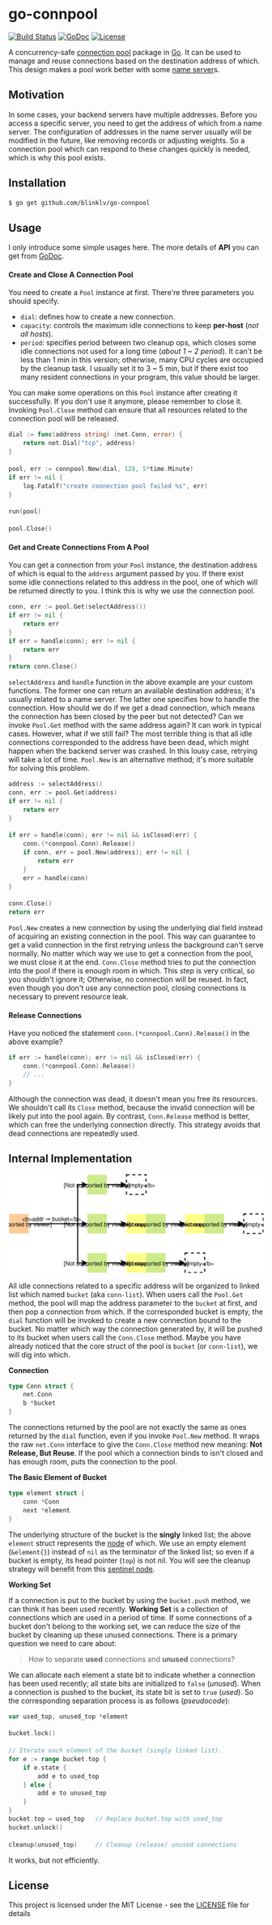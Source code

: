 # go-connpool

[![Build Status](https://travis-ci.com/blinklv/go-connpool.svg?branch=master)](https://travis-ci.com/blinklv/go-connpool)
[![GoDoc](https://godoc.org/github.com/blinklv/go-connpool?status.svg)](https://godoc.org/github.com/blinklv/go-connpool)
[![License](https://img.shields.io/badge/license-MIT-blue.svg)](LICENSE)

A concurrency-safe [connection pool][] package in [Go][]. It can be used to manage and reuse connections based on the destination address of which. This design makes a pool work better with some [name server][]s.

## Motivation

In some cases, your backend servers have multiple addresses. Before you access a specific server, you need to get the address of which from a name server. The configuration of addresses in the name server usually will be modified in the future, like removing records or adjusting weights. So a connection pool which can respond to these changes quickly is needed, which is why this pool exists. 


## Installation

```bash
$ go get github.com/blinklv/go-connpool
```

## Usage

I only introduce some simple usages here. The more details of **API** you can get from [GoDoc](https://godoc.org/github.com/blinklv/go-connpool).

#### Create and Close A Connection Pool

You need to create a `Pool` instance at first. There're three parameters you should specify. 

- `dial`: defines how to create a new connection.
- `capacity`: controls the maximum idle connections to keep **per-host** (*not all hosts*).
- `period`: specifies period between two cleanup ops, which closes some idle connections not used for a long time (*about 1 ~ 2 period*). It can't be less than 1 min in this version; otherwise, many CPU cycles are occupied by the cleanup task. I usually set it to 3 ~ 5 min, but if there exist too many resident connections in your program, this value should be larger.

You can make some operations on this `Pool` instance after creating it successfully. If you don't use it anymore, please remember to close it. Invoking `Pool.Close` method can ensure that all resources related to the connection pool will be released.

```go
dial := func(address string) (net.Conn, error) {
    return net.Dial("tcp", address)
}

pool, err := connpool.New(dial, 128, 5*time.Minute)
if err != nil {
    log.Fatalf("create connection pool failed %s", err)
}

run(pool)

pool.Close()
```

#### Get and Create Connections From A Pool

You can get a connection from your `Pool` instance, the destination address of which is equal to the `address` argument passed by you. If there exist some idle connections related to this address in the pool, one of which will be returned directly to you. I think this is why we use the connection pool. 

```go
conn, err := pool.Get(selectAddress())
if err != nil {
    return err
}
if err = handle(conn); err != nil {
    return err
}
return conn.Close()
```

`selectAddress` and `handle` function in the above example are your custom functions. The former one can return an available destination address; it's usually related to a name server. The latter one specifies how to handle the connection. How should we do if we get a dead connection, which means the connection has been closed by the peer but not detected? Can we invoke `Pool.Get` method with the same address again? It can work in typical cases. However, what if we still fail? The most terrible thing is that all idle connections corresponded to the address have been dead, which might happen when the backend server was crashed. In this lousy case, retrying will take a lot of time. `Pool.New` is an alternative method; it's more suitable for solving this problem. 

```go
address := selectAddress()
conn, err := pool.Get(address)
if err != nil {
    return err
}

if err = handle(conn); err != nil && isClosed(err) {
    conn.(*connpool.Conn).Release()
    if conn, err = pool.New(address); err != nil {
        return err
    }
    err = handle(conn)
}

conn.Close()
return err
```

`Pool.New` creates a new connection by using the underlying dial field instead of acquiring an existing connection in the pool. This way can guarantee to get a valid connection in the first retrying unless the background can't serve normally. No matter which way we use to get a connection from the pool, we must close it at the end. `Conn.Close` method tries to put the connection into the pool if there is enough room in which. This step is very critical, so you shouldn't ignore it; Otherwise, no connection will be reused. In fact, even though you don't use any connection pool, closing connections is necessary to prevent resource leak. 

#### Release Connections

Have you noticed the statement `conn.(*connpool.Conn).Release()` in the above example?

```go
if err := handle(conn); err != nil && isClosed(err) {
    conn.(*connpool.Conn).Release()
    // ... 
}
```

Although the connection was dead, it doesn't mean you free its resources. We shouldn't call its `Close` method, because the invalid connection will be likely put into the pool again. By contrast, `Conn.Release` method is better, which can free the underlying connection directly. This strategy avoids that dead connections are repeatedly used.

## Internal Implementation

![overview](img/overview.svg)

All idle connections related to a specific address will be organized to linked list which named `bucket` (aka `conn-list`). When users call the `Pool.Get` method, the pool will map the address parameter to the `bucket` at first, and then pop a connection from which. If the corresponded bucket is empty, the `dial` function will be invoked to create a new connection bound to the bucket. No matter which way the connection generated by, it will be pushed to its bucket when users call the `Conn.Close` method. Maybe you have already noticed that the core struct of the pool is `bucket` (or `conn-list`), we will dig into which.

**Connection**

```go
type Conn struct {
    net.Conn
    b *bucket
}
```

The connections returned by the pool are not exactly the same as ones returned by the `dial` function, even if you invoke `Pool.New` method. It wraps the raw `net.Conn` interface to give the `Conn.Close` method new meaning: **Not Release, But Reuse**. If the pool which a connection binds to isn't closed and has enough room, puts the connection to the pool.

**The Basic Element of Bucket**

```go
type element struct {
    conn *Conn
    next *element
}
```

The underlying structure of the bucket is the **singly** linked list; the above `element` struct represents the [node][] of which. We use an empty element (`&element{}`) instead of `nil` as the terminator of the linked list; so even if a bucket is empty, its head pointer (`top`) is not nil. You will see the cleanup strategy will benefit from this [sentinel node][].

**Working Set**

If a connection is put to the bucket by using the `bucket.push` method, we can think it has been used recently. **Working Set** is a collection of connections which are used in a period of time. If some connections of a bucket don't belong to the working set, we can reduce the size of the bucket by cleaning up these unused connections. There is a primary question we need to care about:

> How to separate **used** connections and **unused** connections?

We can allocate each element a state bit to indicate whether a connection has been used recently; all state bits are initialized to `false` (*unused*). When a connection is pushed to the bucket, its state bit is set to `true` (*used*). So the corresponding separation process is as follows (*pseudocode*):

```go
var used_top, unused_top *element

bucket.lock()

// Iterate each element of the bucket (singly linked list).
for e := range bucket.top {
    if e.state {
        add e to used_top
    } else {
        add e to unused_top
    }
}
bucket.top = used_top   // Replace bucket.top with used_top
bucket.unlock()

cleanup(unused_top)     // Cleanup (release) unused connections
```

It works, but not efficiently. 

## License 

This project is licensed under the MIT License - see the [LICENSE](LICENSE) file for details

[connection pool]: https://en.wikipedia.org/wiki/Connection_pool
[Go]: https://golang.org/
[name server]: https://en.wikipedia.org/wiki/Name_server
[node]: https://en.wikipedia.org/wiki/Node_(computer_science)
[sentinel node]: https://en.wikipedia.org/wiki/Sentinel_node
